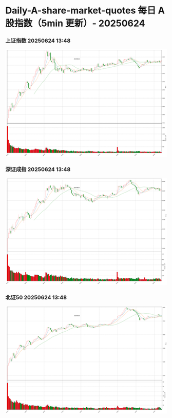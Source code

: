 
# Daily-A-share-market-quotes 每日 A 股指数（5min 更新）- 20250624

### 上证指数 20250624 13:48
![](./fig/2025/6/20250624-sh000001.png)

### 深证成指 20250624 13:48
![](./fig/2025/6/20250624-sz399001.png)

### 北证50 20250624 13:48
![](./fig/2025/6/20250624-bj899050.png)
